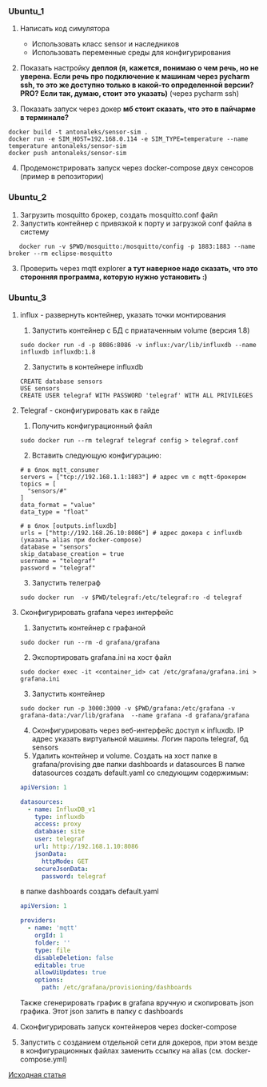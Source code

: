 ### Ubuntu_1
1. Написать код симулятора
    * Использовать класс sensor и наследников
    * Использовать переменные среды для конфигурирования
    
2. Показать настройку **деплоя (я, кажется, понимаю о чем речь, но не уверена. Если речь про подключение к машинам через pycharm ssh, то это же доступно только в какой-то определенной версии? PRO? Если так, думаю, стоит это указать)** (через pycharm ssh)
3. Показать запуск через докер **мб стоит сказать, что это в пайчарме в терминале?**
```shell
docker build -t antonaleks/sensor-sim .
docker run -e SIM_HOST=192.168.0.114 -e SIM_TYPE=temperature --name temperature antonaleks/sensor-sim
docker push antonaleks/sensor-sim
```
4. Продемонстрировать запуск через docker-compose двух сенсоров (пример в репозитории)

### Ubuntu_2
1. Загрузить mosquitto брокер, создать mosquitto.conf файл
2. Запустить контейнер с привязкой к порту и загрузкой conf файла в систему
```shell
   docker run -v $PWD/mosquitto:/mosquitto/config -p 1883:1883 --name broker --rm eclipse-mosquitto
```
3. Проверить через mqtt explorer **а тут наверное надо сказать, что это сторонняя программа, которую нужно установить :)**

### Ubuntu_3
1. influx - развернуть контейнер, указать точки монтирования
   1. Запустить контейнер с БД с приатаченным volume (версия 1.8)
   ```shell
   sudo docker run -d -p 8086:8086 -v influx:/var/lib/influxdb --name influxdb influxdb:1.8
   ```
   2. Запустить в контейнере influxdb 
   ```shell
   CREATE database sensors
   USE sensors
   CREATE USER telegraf WITH PASSWORD 'telegraf' WITH ALL PRIVILEGES
   ```
2. Telegraf - сконфигурировать как в гайде
   1. Получить конфигурационный файл
   ```shell
   sudo docker run --rm telegraf telegraf config > telegraf.conf
   ```
   2. Вставить следующую конфигурацию:
   ```shell
   # в блок mqtt_consumer
   servers = ["tcp://192.168.1.1:1883"] # адрес vm с mqtt-брокером
   topics = [
     "sensors/#"
   ]
   data_format = "value"
   data_type = "float"
   
   # в блок [outputs.influxdb]    
   urls = ["http://192.168.26.10:8086"] # адрес докера с influxdb (указать alias при docker-compose)
   database = "sensors"
   skip_database_creation = true
   username = "telegraf"
   password = "telegraf"
   ```
   3. Запустить телеграф
   ```shell
   sudo docker run  -v $PWD/telegraf:/etc/telegraf:ro -d telegraf
   ```
3. Сконфигурировать grafana через интерфейс
   1. Запустить контейнер с графаной
   ```shell
   sudo docker run --rm -d grafana/grafana
   ```
   2. Экспортировать grafana.ini на хост файл
   ```shell
   sudo docker exec -it <container_id> cat /etc/grafana/grafana.ini > grafana.ini
   ```
   3. Запустить контейнер
   ```shell
   sudo docker run -p 3000:3000 -v $PWD/grafana:/etc/grafana -v grafana-data:/var/lib/grafana  --name grafana -d grafana/grafana
   ```
   4. Сконфигурировать через веб-интерфейс доступ к influxdb. IP адрес указать виртуальной машины. Логин пароль telegraf, бд sensors
   5. Удалить контейнер и volume. Создать на хост папке в grafana/provising две папки dashboards и datasources
   В папке datasources создать default.yaml со следующим содержимым:
   ```yaml
   apiVersion: 1
   
   datasources:
     - name: InfluxDB_v1
       type: influxdb
       access: proxy
       database: site
       user: telegraf
       url: http://192.168.1.10:8086
       jsonData:
         httpMode: GET
       secureJsonData:
         password: telegraf
   ```
   
   в папке dashboards создать default.yaml
   ```yaml
   apiVersion: 1
   
   providers:
     - name: 'mqtt'
       orgId: 1
       folder: ''
       type: file
       disableDeletion: false
       editable: true
       allowUiUpdates: true
       options:
         path: /etc/grafana/provisioning/dashboards
   ```
   Также сгенерировать график в grafana вручную и скопировать json графика. Этот json залить в папку с dashboards
   
4. Сконфигурировать запуск контейнеров через docker-compose
  1. Запустить с созданием отдельной сети для докеров, при этом везде в конфигурационных файлах заменить ссылку на alias (см. docker-compose.yml)


[Исходная статья](https://coderlessons.com/articles/programmirovanie/raspberry-pi-iot-datchiki-influxdb-mqtt-i-grafana)
